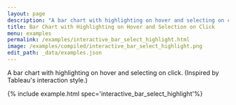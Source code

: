 ```yaml
---
layout: page
description: "A bar chart with highlighting on hover and selecting on click. (Inspired by Tableau's interaction style.)"
title: Bar Chart with Highlighting on Hover and Selection on Click
menu: examples
permalink: /examples/interactive_bar_select_highlight.html
image: /examples/compiled/interactive_bar_select_highlight.png
edit_path: _data/examples.json
---
```


A bar chart with highlighting on hover and selecting on click. (Inspired by Tableau's interaction style.)

{% include example.html spec='interactive_bar_select_highlight'%}
